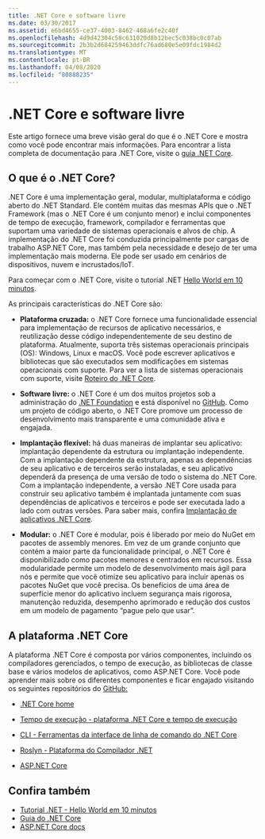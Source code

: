 ```yaml
---
title: .NET Core e software livre
ms.date: 03/30/2017
ms.assetid: e6bd4655-ce37-4003-8462-468a6fe2c40f
ms.openlocfilehash: 4d9d42304c58c631020d8b12bec5c038bc0c07ab
ms.sourcegitcommit: 2b3b2d684259463ddfc76ad680e5e09fdc1984d2
ms.translationtype: MT
ms.contentlocale: pt-BR
ms.lasthandoff: 04/08/2020
ms.locfileid: "80888235"
---
```

# <a name="net-core-and-open-source"></a>.NET Core e software livre

Este artigo fornece uma breve visão geral do que é o .NET Core e mostra como você pode encontrar mais informações. Para encontrar a lista completa de documentação para .NET Core, visite o [guia .NET Core](../../core/index.yml).

## <a name="what-is-net-core"></a>O que é o .NET Core?  

.NET Core é uma implementação geral, modular, multiplataforma e código aberto do .NET Standard. Ele contém muitas das mesmas APIs que o .NET Framework (mas o .NET Core é um conjunto menor) e inclui componentes de tempo de execução, framework, compilador e ferramentas que suportam uma variedade de sistemas operacionais e alvos de chip. A implementação do .NET Core foi conduzida principalmente por cargas de trabalho ASP.NET Core, mas também pela necessidade e desejo de ter uma implementação mais moderna. Ele pode ser usado em cenários de dispositivos, nuvem e incrustados/IoT.  
  
Para começar com o .NET Core, visite o tutorial .NET [Hello World em 10 minutos](https://dotnet.microsoft.com/learn/dotnet/hello-world-tutorial/intro).  
  
As principais características do .NET Core são:
  
- **Plataforma cruzada:** o .NET Core fornece uma funcionalidade essencial para implementação de recursos de aplicativo necessários, e reutilização desse código independentemente de seu destino de plataforma. Atualmente, suporta três sistemas operacionais principais (OS): Windows, Linux e macOS. Você pode escrever aplicativos e bibliotecas que são executados sem modificações em sistemas operacionais com suporte. Para ver a lista de sistemas operacionais com suporte, visite [Roteiro do .NET Core](https://github.com/dotnet/core/blob/master/roadmap.md).
  
- **Software livre:** o .NET Core é um dos muitos projetos sob a administração do [.NET Foundation](https://www.dotnetfoundation.org/) e está disponível no [GitHub](https://github.com/). Como um projeto de código aberto, o .NET Core promove um processo de desenvolvimento mais transparente e uma comunidade ativa e engajada.  
  
- **Implantação flexível:** há duas maneiras de implantar seu aplicativo: implantação dependente da estrutura ou implantação independente. Com a implantação dependente da estrutura, apenas as dependências de seu aplicativo e de terceiros serão instaladas, e seu aplicativo dependerá da presença de uma versão de todo o sistema do .NET Core. Com a implantação independente, a versão .NET Core usada para construir seu aplicativo também é implantada juntamente com suas dependências de aplicativos e terceiros e pode ser executada lado a lado com outras versões. Para saber mais, confira [Implantação de aplicativos .NET Core](../../core/deploying/index.md).

- **Modular:** o .NET Core é modular, pois é liberado por meio do NuGet em pacotes de assembly menores. Em vez de um grande conjunto que contém a maior parte da funcionalidade principal, o .NET Core é disponibilizado como pacotes menores e centrados em recursos. Essa modularidade permite um modelo de desenvolvimento mais ágil para nós e permite que você otimize seu aplicativo para incluir apenas os pacotes NuGet que você precisa. Os benefícios de uma área de superfície menor do aplicativo incluem segurança mais rigorosa, manutenção reduzida, desempenho aprimorado e redução dos custos em um modelo de pagamento “pague pelo que usar”.  
  
## <a name="the-net-core-platform"></a>A plataforma .NET Core
  
A plataforma .NET Core é composta por vários componentes, incluindo os compiladores gerenciados, o tempo de execução, as bibliotecas de classe base e vários modelos de aplicativos, como ASP.NET Core. Você pode aprender mais sobre os diferentes componentes e ficar engajado visitando os seguintes repositórios do [GitHub:](https://github.com/)  
  
- [.NET Core home](https://github.com/dotnet/core)  
  
- [Tempo de execução - plataforma .NET Core e tempo de execução](https://github.com/dotnet/runtime)  
  
- [CLI - Ferramentas da interface de linha de comando do .NET Core](https://github.com/dotnet/cli)  
  
- [Roslyn - Plataforma do Compilador .NET](https://github.com/dotnet/roslyn)  
  
- [ASP.NET Core](https://github.com/dotnet/aspnetcore)  
  
## <a name="see-also"></a>Confira também

- [Tutorial .NET - Hello World em 10 minutos](https://dotnet.microsoft.com/learn/dotnet/hello-world-tutorial/intro)
- [Guia do .NET Core](../../core/index.yml)
- [ASP.NET Core docs](/aspnet/core/)
